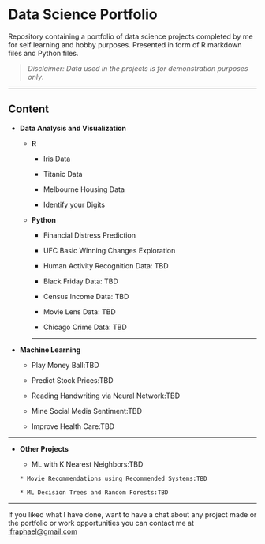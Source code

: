# Data Science Portfolio

Repository containing a portfolio of data science projects completed by me for self learning and hobby purposes.
Presented in form of R markdown files and Python files.


>*Disclaimer: Data used in the projects is for demonstration purposes only*.


----------

## Content

  * **Data Analysis and Visualization**
       * **R**
          * Iris Data
          
          * Titanic Data
          
          * Melbourne Housing Data
          
          * Identify your Digits
          
      * **Python**        
          * Financial Distress Prediction
          
          * UFC Basic Winning Changes Exploration
                   
          * Human Activity Recognition Data: TBD
         
          * Black Friday Data: TBD
           
          * Census Income Data: TBD
           
          * Movie Lens Data: TBD
           
          * Chicago Crime Data: TBD
           
           ----------

 * **Machine Learning**
 
   * Play Money Ball:TBD
   
   * Predict Stock Prices:TBD
   
   * Reading Handwriting via Neural Network:TBD
   
   * Mine Social Media Sentiment:TBD
   
   * Improve Health Care:TBD

----------

  * **Other Projects**
       * ML with K Nearest Neighbors:TBD
       
        * Movie Recommendations using Recommended Systems:TBD
        
        * ML Decision Trees and Random Forests:TBD

----------

If you liked what I have done, want to have a chat about any project made or the portfolio or work opportunities you can contact me at lfraphael@gmail.com

